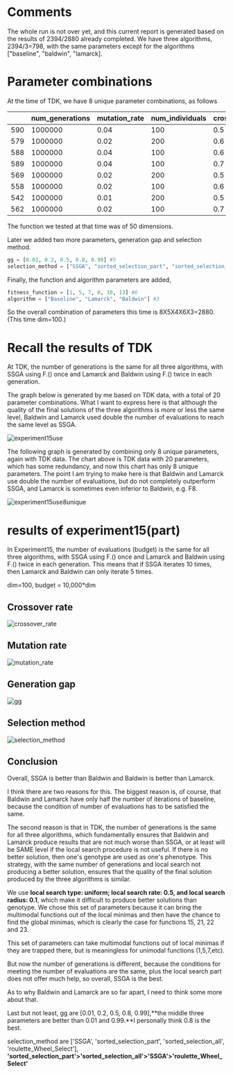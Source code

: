 # Comments

The whole run is not over yet, and this current report is generated based on the results of 2394/2880 already completed. We have three algorithms, 2394/3=798, with the same parameters except for the algorithms ["baseline", "baldwin", "lamarck].

# Parameter combinations

At the time of TDK, we have 8 unique parameter combinations, as follows

|      | num_generations | mutation_rate | num_individuals | crossover_rate | mutation_type | crossover_type          | local_search_rate | local_search_type | search_radius | threshold |
| ---- | --------------- | ------------- | --------------- | -------------- | ------------- | ----------------------- | ----------------- | ----------------- | ------------- | --------- |
| 590  | 1000000         | 0.04          | 100             | 0.5            | Normal        | Probabilistic_crossover | 0.5               | Uniform           | 0.1           | 0.0001    |
| 579  | 1000000         | 0.02          | 200             | 0.6            | Normal        | Probabilistic_crossover | 0.5               | Uniform           | 0.1           | 0.0001    |
| 588  | 1000000         | 0.04          | 100             | 0.6            | Normal        | Probabilistic_crossover | 0.5               | Uniform           | 0.1           | 0.0001    |
| 589  | 1000000         | 0.04          | 100             | 0.7            | Normal        | Probabilistic_crossover | 0.5               | Uniform           | 0.1           | 0.0001    |
| 569  | 1000000         | 0.02          | 200             | 0.5            | Normal        | Probabilistic_crossover | 0.5               | Uniform           | 0.1           | 0.0001    |
| 558  | 1000000         | 0.02          | 100             | 0.6            | Normal        | Probabilistic_crossover | 0.5               | Uniform           | 0.1           | 0.0001    |
| 542  | 1000000         | 0.01          | 200             | 0.5            | Normal        | Probabilistic_crossover | 0.5               | Uniform           | 0.1           | 0.0001    |
| 562  | 1000000         | 0.02          | 100             | 0.7            | Normal        | Probabilistic_crossover | 0.5               | Uniform           | 0.1           | 0.0001    |

The function we tested at that time was of 50 dimensions.

Later we added two more parameters, generation gap and selection method.

```python
gg = [0.01, 0.2, 0.5, 0.8, 0.99] #5
selection_method = ["SSGA", "sorted_selection_part", "sorted_selection_all", "roulette_Wheel_Select"] #4
```

Finally, the function and algorithm parameters are added,

```python
fitness_function = [1, 5, 7, 8, 10, 13] #6
algorithm = ["Baseline", "Lamarck", "Baldwin"] #3
```

So the overall combination of parameters this time is 8X5X4X6X3=2880.(This time dim=100.)

# Recall the results of TDK

At TDK, the number of generations is the same for all three algorithms, with SSGA using F.() once and Lamarck and Baldwin using F.() twice in each generation.

The graph below is generated by me based on TDK data, with a total of 20 parameter combinations. What I want to express here is that although the quality of the final solutions of the three algorithms is more or less the same level, Baldwin and Lamarck used double the number of evaluations to reach the same level as SSGA.

![experiment15use](experiment15use.png)

The following graph is generated by combining only 8 unique parameters, again with TDK data. The chart above is TDK data with 20 parameters, which has some redundancy, and now this chart has only 8 unique parameters. The point I am trying to make here is that Baldwin and Lamarck use double the number of evaluations, but do not completely outperform SSGA, and Lamarck is sometimes even inferior to Baldwin, e.g. F8.

![experiment15use8unique](experiment15use8unique.png)

# results of experiment15(part)

In Experiment15, the number of evaluations (budget) is the same for all three algorithms, with SSGA using F.() once and Lamarck and Baldwin using F.() twice in each generation. This means that if SSGA iterates 10 times, then Lamarck and Baldwin can only iterate 5 times.

dim=100, budget = 10,000*dim

## Crossover rate

![crossover_rate](crossover_rate.png)

## Mutation rate

![mutation_rate](mutation_rate.png)

## Generation gap

![gg](gg.png)

## Selection method

![selection_method](selection_method.png)

## Conclusion

Overall, SSGA is better than Baldwin and Baldwin is better than Lamarck. 

I think there are two reasons for this. The biggest reason is, of course, that Baldwin and Lamarck have only half the number of iterations of baseline, because the condition of number of evaluations has to be satisfied the same. 

The second reason is that in TDK, the number of generations is the same for all three algorithms, which fundamentally ensures that Baldwin and Lamarck produce results that are not much worse than SSGA, or at least will be SAME level if the local search procedure is not useful. If there is no better solution, then one's genotype are used as one's phenotype. This strategy, with the same number of generations and local search not producing a better solution, ensures that the quality of the final solution produced by the three algorithms is similar. 

We use **local search type: uniform; local search rate: 0.5, and local search radius: 0.1**, which make it difficult to produce better solutions than genotype. We chose this set of parameters because it can bring the multimodal functions out of the local minimas and then have the chance to find the global minimas, which is clearly the case for functions 15, 21, 22 and 23. 

This set of parameters can take multimodal functions out of local minimas if they are trapped there, but is meaningless for unimodal functions (1,5,7,etc).

But now the number of generations is different, because the conditions for meeting the number of evaluations are the same, plus the local search part does not offer much help, so overall, SSGA is the best. 

As to why Baldwin and Lamarck are so far apart, I need to think some more about that.

Last but not least, gg are [0.01, 0.2, 0.5, 0.8, 0.99],**the middle three parameters are better than 0.01 and 0.99.**I personally think 0.8 is the best.

selection_method are ['SSGA', 'sorted_selection_part', 'sorted_selection_all', 'roulette_Wheel_Select'], **'sorted_selection_part'>'sorted_selection_all'>'SSGA'>'roulette_Wheel_Select'**

